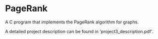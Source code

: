# PageRank
A C program that implements the PageRank algorithm for graphs.

A detailed project description can be found in 'project3_description.pdf'.
